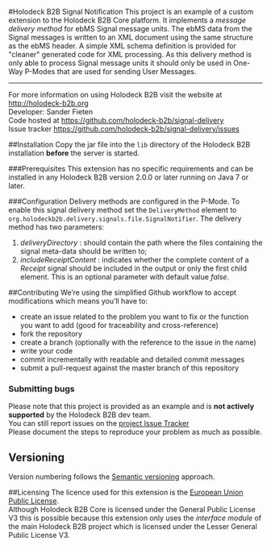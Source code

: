 #Holodeck B2B Signal Notification
This project is an example of a custom extension to the Holodeck B2B Core platform. It implements a _message delivery
method_ for ebMS Signal message units. 
The ebMS data from the Signal messages is written to an XML document using the same structure as the ebMS header. A 
simple XML schema definition is provided for "cleaner" generated code for XML processing.
As this delivery method is only able to process Signal message units it should only be used in One-Way P-Modes that are
used for sending User Messages.

__________________
For more information on using Holodeck B2B visit the website at http://holodeck-b2b.org  
Developer: Sander Fieten  
Code hosted at https://github.com/holodeck-b2b/signal-delivery  
Issue tracker https://github.com/holodeck-b2b/signal-delivery/issues  

##Installation 
Copy the jar file into the `lib` directory of the Holodeck B2B installation **before** the server is started.

###Prerequisites
This extension has no specific requirements and can be installed in any Holodeck B2B version 2.0.0 or later running on 
Java 7 or later. 

###Configuration
Delivery methods are configured in the P-Mode. 
To enable this signal delivery method set the `DeliveryMethod` element to `org.holodeckb2b.delivery.signals.file.SignalNotifier`. 
The delivery method has two parameters:

1. _deliveryDirectory_ : should contain the path where the files containing the signal meta-data should be written to;
2. _includeReceiptContent_ : indicates whether the complete content of a _Receipt_ signal should be included in the output 
or only the first child element. This is an optional parameter with default value _false_.

##Contributing
We’re using the simplified Github workflow to accept modifications which means you’ll have to:
* create an issue related to the problem you want to fix or the function you want to add (good for traceability and cross-reference)
* fork the repository
* create a branch (optionally with the reference to the issue in the name)
* write your code 
* commit incrementally with readable and detailed commit messages
* submit a pull-request against the master branch of this repository

### Submitting bugs
Please note that this project is provided as an example and is **not actively supported** by the Holodeck B2B dev team.  
You can still report issues on the [project Issue Tracker](https://github.com/holodeck-b2b/signal-delivery/issues)  
Please document the steps to reproduce your problem as much as possible.

## Versioning
Version numbering follows the [Semantic versioning](http://semver.org/) approach.

##Licensing
The licence used for this extension is the [European Union Public License](https://joinup.ec.europa.eu/community/eupl/home).  
Although Holodeck B2B Core is licensed under the General Public License V3 this is possible because this extension only
uses the *interface module* of the main Holodeck B2B project which is licensed under the Lesser General Public License V3.

